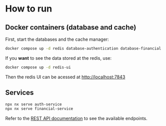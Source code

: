 # How to run

## Docker containers (database and cache)

First, start the databases and the cache manager:

```sh
docker compose up -d redis database-authentication database-financial
```

If you **want** to see the data stored at the redis, use:

```sh
docker compose up -d redis-ui
```

Then the redis UI can be acessed at [http://localhost:7843](http://localhost:7843)

## Services

```sh
npx nx serve auth-service
npx nx serve financial-service
```

Refer to the [REST API documentation](./documentation.md) to see the available endpoints.
